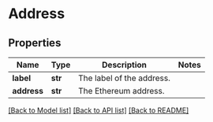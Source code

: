 # Address

## Properties
Name | Type | Description | Notes
------------ | ------------- | ------------- | -------------
**label** | **str** | The label of the address. | 
**address** | **str** | The Ethereum address. | 

[[Back to Model list]](../README.md#documentation-for-models) [[Back to API list]](../README.md#documentation-for-api-endpoints) [[Back to README]](../README.md)


